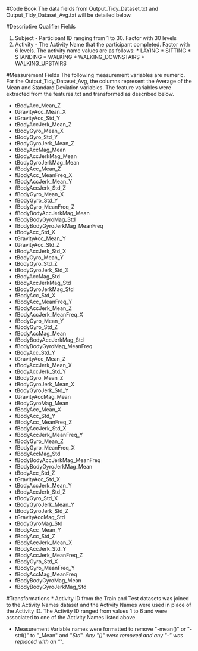 #Code Book
The data fields from Output_Tidy_Dataset.txt and Output_Tidy_Dataset_Avg.txt will be detailed below.
  
#Descriptive Qualifier Fields
  1. Subject - Participant ID ranging from 1 to 30. Factor with 30 levels
  2. Activity - The Activity Name that the participant completed. Factor with 6 levels. The activity name values are as follows:
    * LAYING
    * SITTING
    * STANDING
    * WALKING
    * WALKING_DOWNSTAIRS
    * WALKING_UPSTAIRS
  
  #Measurement Fields
  The following measurement variables are numeric. For the Output_Tidy_Dataset_Avg, the columns represent the Average of the Mean and Standard Deviation variables. The feature variables were extracted from the features.txt and transformed as described below.  
  
  * tBodyAcc_Mean_Z
  * tGravityAcc_Mean_X
  * tGravityAcc_Std_Y
  * tBodyAccJerk_Mean_Z
  * tBodyGyro_Mean_X
  * tBodyGyro_Std_Y
  * tBodyGyroJerk_Mean_Z
  * tBodyAccMag_Mean
  * tBodyAccJerkMag_Mean
  * tBodyGyroJerkMag_Mean
  * fBodyAcc_Mean_Z
  * fBodyAcc_MeanFreq_X
  * fBodyAccJerk_Mean_Y
  * fBodyAccJerk_Std_Z
  * fBodyGyro_Mean_X
  * fBodyGyro_Std_Y
  * fBodyGyro_MeanFreq_Z
  * fBodyBodyAccJerkMag_Mean
  * fBodyBodyGyroMag_Std
  * fBodyBodyGyroJerkMag_MeanFreq
  * tBodyAcc_Std_X
  * tGravityAcc_Mean_Y
  * tGravityAcc_Std_Z
  * tBodyAccJerk_Std_X
  * tBodyGyro_Mean_Y
  * tBodyGyro_Std_Z
  * tBodyGyroJerk_Std_X
  * tBodyAccMag_Std
  * tBodyAccJerkMag_Std
  * tBodyGyroJerkMag_Std
  * fBodyAcc_Std_X
  * fBodyAcc_MeanFreq_Y
  * fBodyAccJerk_Mean_Z
  * fBodyAccJerk_MeanFreq_X
  * fBodyGyro_Mean_Y
  * fBodyGyro_Std_Z
  * fBodyAccMag_Mean
  * fBodyBodyAccJerkMag_Std
  * fBodyBodyGyroMag_MeanFreq
  * tBodyAcc_Std_Y
  * tGravityAcc_Mean_Z
  * tBodyAccJerk_Mean_X
  * tBodyAccJerk_Std_Y
  * tBodyGyro_Mean_Z
  * tBodyGyroJerk_Mean_X
  * tBodyGyroJerk_Std_Y
  * tGravityAccMag_Mean
  * tBodyGyroMag_Mean
  * fBodyAcc_Mean_X
  * fBodyAcc_Std_Y
  * fBodyAcc_MeanFreq_Z
  * fBodyAccJerk_Std_X
  * fBodyAccJerk_MeanFreq_Y
  * fBodyGyro_Mean_Z
  * fBodyGyro_MeanFreq_X
  * fBodyAccMag_Std
  * fBodyBodyAccJerkMag_MeanFreq
  * fBodyBodyGyroJerkMag_Mean
  * tBodyAcc_Std_Z
  * tGravityAcc_Std_X
  * tBodyAccJerk_Mean_Y
  * tBodyAccJerk_Std_Z
  * tBodyGyro_Std_X
  * tBodyGyroJerk_Mean_Y
  * tBodyGyroJerk_Std_Z
  * tGravityAccMag_Std
  * tBodyGyroMag_Std
  * fBodyAcc_Mean_Y
  * fBodyAcc_Std_Z
  * fBodyAccJerk_Mean_X
  * fBodyAccJerk_Std_Y
  * fBodyAccJerk_MeanFreq_Z
  * fBodyGyro_Std_X
  * fBodyGyro_MeanFreq_Y
  * fBodyAccMag_MeanFreq
  * fBodyBodyGyroMag_Mean
  * fBodyBodyGyroJerkMag_Std

#Transformations
    * Activity ID from the Train and Test datasets was joined to the Activity Names dataset and the Activity Names were used in place of the Activity ID. The Activity ID ranged from values 1 to 6 and were associated to one of the Activity Names listed above.  
   * Measurement Variable names were formatted to remove "-mean()" or "-std()" to "_Mean" and "_Std". Any "()" were removed and any "-" was replaced with an "_".   
